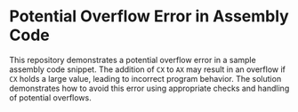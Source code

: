 # Potential Overflow Error in Assembly Code

This repository demonstrates a potential overflow error in a sample assembly code snippet.  The addition of `CX` to `AX` may result in an overflow if `CX` holds a large value, leading to incorrect program behavior. The solution demonstrates how to avoid this error using appropriate checks and handling of potential overflows. 